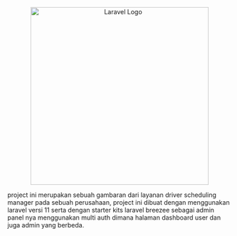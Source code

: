 <p align="center"><a href="https://laravel.com" target="_blank"><img src="https://raw.githubusercontent.com/laravel/art/master/logo-lockup/5%20SVG/2%20CMYK/1%20Full%20Color/laravel-logolockup-cmyk-red.svg" width="400" alt="Laravel Logo"></a></p>

<p>
    project ini merupakan sebuah gambaran dari layanan driver scheduling manager pada sebuah perusahaan, project ini dibuat dengan menggunakan laravel versi 11 serta dengan starter kits laravel breezee sebagai admin panel nya menggunakan multi auth dimana halaman dashboard user dan juga admin yang berbeda.
</p>


